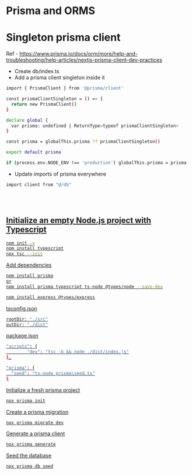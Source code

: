 # Prisma and ORMS

# Singleton prisma client
Ref - https://www.prisma.io/docs/orm/more/help-and-troubleshooting/help-articles/nextjs-prisma-client-dev-practices
- Create db/index.ts
- Add a prisma client singleton inside it

```bash
import { PrismaClient } from '@prisma/client'

const prismaClientSingleton = () => {
  return new PrismaClient()
}

declare global {
  var prisma: undefined | ReturnType<typeof prismaClientSingleton>
}

const prisma = globalThis.prisma ?? prismaClientSingleton()

export default prisma

if (process.env.NODE_ENV !== 'production') globalThis.prisma = prisma
```
- Update imports of prisma everywhere

```bash
import client from "@/db"
```

<br>
<br>
<u>

## Initialize an empty Node.js project with Typescript


```bash
npm init -y
npm install typescript
npx tsc --init
```

Add dependencies

```bash
npm install prisma
or
npm install prisma typescript ts-node @types/node --save-dev
```

```bash
npm install express @types/express
```

tsconfig.json

```bash
rootDir: "./src"
outDir: "./dist"
```

package.json

```bash
"scripts": {
        "dev": "tsc -b && node ./dist/index.js"
},

"prisma": {
  "seed": "ts-node prisma\seed.ts"
}
```

Initialize a fresh prisma project

```bash
npx prisma init
```

Create a prisma migration

```bash
npx prisma migrate dev
```

Generate a prisma client

```bash
npx prisma generate
```

Seed the database

```bash
npx prisma db seed
```
